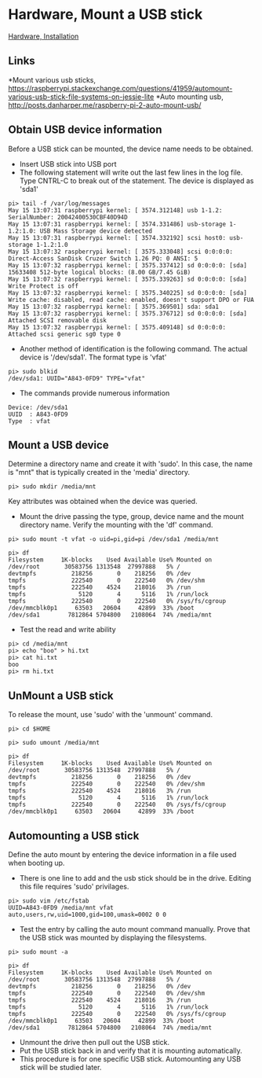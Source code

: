 # Hardware, Mount a USB stick

[Hardware, Installation](hw-project.md)

## Links

*Mount various usb sticks, https://raspberrypi.stackexchange.com/questions/41959/automount-various-usb-stick-file-systems-on-jessie-lite
*Auto mounting usb, http://posts.danharper.me/raspberry-pi-2-auto-mount-usb/

## Obtain USB device information

Before a USB stick can be mounted, the device name needs to be obtained.
* Insert USB stick into USB port
* The following statement will write out the last few lines in the log file.
Type CNTRL-C to break out of the statement.
The device is displayed as 'sda1'
```
pi> tail -f /var/log/messages
May 15 13:07:31 raspberrypi kernel: [ 3574.312148] usb 1-1.2: SerialNumber: 20042400530CBF40D94D
May 15 13:07:31 raspberrypi kernel: [ 3574.331486] usb-storage 1-1.2:1.0: USB Mass Storage device detected
May 15 13:07:31 raspberrypi kernel: [ 3574.332192] scsi host0: usb-storage 1-1.2:1.0
May 15 13:07:32 raspberrypi kernel: [ 3575.333048] scsi 0:0:0:0: Direct-Access SanDisk Cruzer Switch 1.26 PQ: 0 ANSI: 5
May 15 13:07:32 raspberrypi kernel: [ 3575.337412] sd 0:0:0:0: [sda] 15633408 512-byte logical blocks: (8.00 GB/7.45 GiB)
May 15 13:07:32 raspberrypi kernel: [ 3575.339263] sd 0:0:0:0: [sda] Write Protect is off
May 15 13:07:32 raspberrypi kernel: [ 3575.340225] sd 0:0:0:0: [sda] Write cache: disabled, read cache: enabled, doesn't support DPO or FUA
May 15 13:07:32 raspberrypi kernel: [ 3575.369501] sda: sda1
May 15 13:07:32 raspberrypi kernel: [ 3575.376712] sd 0:0:0:0: [sda] Attached SCSI removable disk
May 15 13:07:32 raspberrypi kernel: [ 3575.409148] sd 0:0:0:0: Attached scsi generic sg0 type 0
```
* Another method of identification is the following command.
The actual device is '/dev/sda1'.
The format type is 'vfat'
```
pi> sudo blkid
/dev/sda1: UUID="A843-0FD9" TYPE="vfat"
```
* The commands provide numerous information
```
Device: /dev/sda1
UUID  : A843-0FD9
Type  : vfat
```

## Mount a USB device
Determine a directory name and create it with 'sudo'. 
In this case, the name is "mnt" that is typically created in the 'media' directory.
```
pi> sudo mkdir /media/mnt
```

Key attributes was obtained when the device was queried.
* Mount the drive passing the type, group, device name and the mount directory name.
Verify the mounting with the 'df' command.
```
pi> sudo mount -t vfat -o uid=pi,gid=pi /dev/sda1 /media/mnt

pi> df
Filesystem     1K-blocks    Used Available Use% Mounted on
/dev/root       30583756 1313548  27997888   5% /
devtmpfs          218256       0    218256   0% /dev
tmpfs             222540       0    222540   0% /dev/shm
tmpfs             222540    4524    218016   3% /run
tmpfs               5120       4      5116   1% /run/lock
tmpfs             222540       0    222540   0% /sys/fs/cgroup
/dev/mmcblk0p1     63503   20604     42899  33% /boot
/dev/sda1        7812864 5704800   2108064  74% /media/mnt
```
* Test the read and write ability
```
pi> cd /media/mnt
pi> echo "boo" > hi.txt
pi> cat hi.txt
boo
pi> rm hi.txt
```

## UnMount a USB stick
To release the mount, use 'sudo' with the 'unmount' command.
```
pi> cd $HOME

pi> sudo umount /media/mnt

pi> df
Filesystem     1K-blocks    Used Available Use% Mounted on
/dev/root       30583756 1313548  27997888   5% /
devtmpfs          218256       0    218256   0% /dev
tmpfs             222540       0    222540   0% /dev/shm
tmpfs             222540    4524    218016   3% /run
tmpfs               5120       4      5116   1% /run/lock
tmpfs             222540       0    222540   0% /sys/fs/cgroup
/dev/mmcblk0p1     63503   20604     42899  33% /boot
```

## Automounting a USB stick
Define the auto mount by entering the device information in a file used when booting up.

* There is one line to add and the usb stick should be in the drive.
Editing this file requires 'sudo' privilages.
```
pi> sudo vim /etc/fstab
UUID=A843-0FD9 /media/mnt vfat auto,users,rw,uid=1000,gid=100,umask=0002 0 0 
```
* Test the entry by calling the auto mount command manually.
Prove that the USB stick was mounted by displaying the filesystems.
```
pi> sudo mount -a

pi> df
Filesystem     1K-blocks    Used Available Use% Mounted on
/dev/root       30583756 1313548  27997888   5% /
devtmpfs          218256       0    218256   0% /dev
tmpfs             222540       0    222540   0% /dev/shm
tmpfs             222540    4524    218016   3% /run
tmpfs               5120       4      5116   1% /run/lock
tmpfs             222540       0    222540   0% /sys/fs/cgroup
/dev/mmcblk0p1     63503   20604     42899  33% /boot
/dev/sda1        7812864 5704800   2108064  74% /media/mnt
```
* Unmount the drive then pull out the USB stick.
* Put the USB stick back in and verify that it is mounting automatically.
* This procedure is for one specific USB stick.
Automounting any USB stick will be studied later.